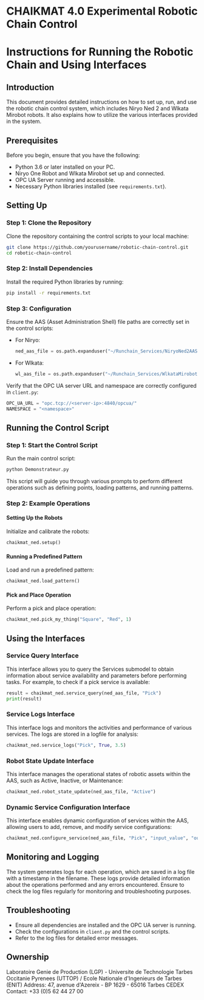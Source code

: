 
# CHAIKMAT 4.0 Experimental Robotic Chain Control

# Instructions for Running the Robotic Chain and Using Interfaces

## Introduction
This document provides detailed instructions on how to set up, run, and use the robotic chain control system, which includes Niryo Ned 2 and Wlkata Mirobot robots. It also explains how to utilize the various interfaces provided in the system.

## Prerequisites
Before you begin, ensure that you have the following:
- Python 3.6 or later installed on your PC.
- Niryo One Robot and Wlkata Mirobot set up and connected.
- OPC UA Server running and accessible.
- Necessary Python libraries installed (see `requirements.txt`).

## Setting Up

### Step 1: Clone the Repository
Clone the repository containing the control scripts to your local machine:
```sh
git clone https://github.com/yourusername/robotic-chain-control.git
cd robotic-chain-control
```

### Step 2: Install Dependencies
Install the required Python libraries by running:
```sh
pip install -r requirements.txt
```

### Step 3: Configuration
Ensure the AAS (Asset Administration Shell) file paths are correctly set in the control scripts:
- For Niryo:
  ```python
  ned_aas_file = os.path.expanduser("~/Runchain_Services/NiryoNed2AAS.aas.xml")
  ```
- For Wlkata:
  ```python
  wl_aas_file = os.path.expanduser("~/Runchain_Services/WlkataMirobotAAS.aas.xml")
  ```

Verify that the OPC UA server URL and namespace are correctly configured in `client.py`:
```python
OPC_UA_URL = "opc.tcp://<server-ip>:4840/opcua/"
NAMESPACE = "<namespace>"
```

## Running the Control Script

### Step 1: Start the Control Script
Run the main control script:
```sh
python Demonstrateur.py
```
This script will guide you through various prompts to perform different operations such as defining points, loading patterns, and running patterns.

### Step 2: Example Operations

#### Setting Up the Robots
Initialize and calibrate the robots:
```python
chaikmat_ned.setup()
```

#### Running a Predefined Pattern
Load and run a predefined pattern:
```python
chaikmat_ned.load_pattern()
```

#### Pick and Place Operation
Perform a pick and place operation:
```python
chaikmat_ned.pick_my_thing("Square", "Red", 1)
```

## Using the Interfaces

### Service Query Interface
This interface allows you to query the Services submodel to obtain information about service availability and parameters before performing tasks. For example, to check if a pick service is available:
```python
result = chaikmat_ned.service_query(ned_aas_file, "Pick")
print(result)
```

### Service Logs Interface
This interface logs and monitors the activities and performance of various services. The logs are stored in a logfile for analysis:
```python
chaikmat_ned.service_logs("Pick", True, 3.5)
```

### Robot State Update Interface
This interface manages the operational states of robotic assets within the AAS, such as Active, Inactive, or Maintenance:
```python
chaikmat_ned.robot_state_update(ned_aas_file, "Active")
```

### Dynamic Service Configuration Interface
This interface enables dynamic configuration of services within the AAS, allowing users to add, remove, and modify service configurations:
```python
chaikmat_ned.configure_service(ned_aas_file, "Pick", "input_value", "output_value", "driver_function", "effector")
```

## Monitoring and Logging
The system generates logs for each operation, which are saved in a log file with a timestamp in the filename. These logs provide detailed information about the operations performed and any errors encountered. Ensure to check the log files regularly for monitoring and troubleshooting purposes.

## Troubleshooting
- Ensure all dependencies are installed and the OPC UA server is running.
- Check the configurations in `client.py` and the control scripts.
- Refer to the log files for detailed error messages.

## Ownership
Laboratoire Genie de Production (LGP) - Universite de Technologie Tarbes Occitanie Pyrenees (UTTOP) / Ecole Nationale d'Ingenieurs de Tarbes (ENIT) 
Address: 47, avenue d'Azereix - BP 1629 - 65016 Tarbes CEDEX
Contact: +33 (0)5 62 44 27 00

